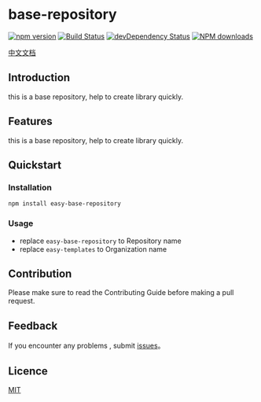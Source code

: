 
# base-repository

[![npm version](https://img.shields.io/npm/v/easy-base-repository.svg)](https://www.npmjs.com/package/easy-base-repository)
[![Build Status](https://img.shields.io/travis/easy-templates/easy-base-repository/master.svg)](https://travis-ci.org/easy-templates/easy-base-repository)
[![devDependency Status](https://img.shields.io/david/dev/easy-templates/easy-base-repository.svg)](https://david-dm.org/easy-templates/easy-base-repository#info=devDependencies)
[![NPM downloads](http://img.shields.io/npm/dm/easy-base-repository.svg?style=flat)](https://npmjs.org/package/easy-base-repository)

[中文文档](https://github.com/easy-templates/easy-base-repository/blob/master/README_CN.md)

## Introduction
this is a base repository, help to create library quickly.

## Features
this is a base repository, help to create library quickly.

## Quickstart

### Installation
```
npm install easy-base-repository
```

### Usage

* replace `easy-base-repository` to Repository name
* replace `easy-templates` to Organization name

## Contribution
Please make sure to read the Contributing Guide before making a pull request.

## Feedback

If you encounter any problems , submit [issues](https://github.com/easy-templates/easy-base-repository/issues)。

## Licence
[MIT](https://github.com/easy-templates/easy-base-repository/blob/master/LICENSE)
